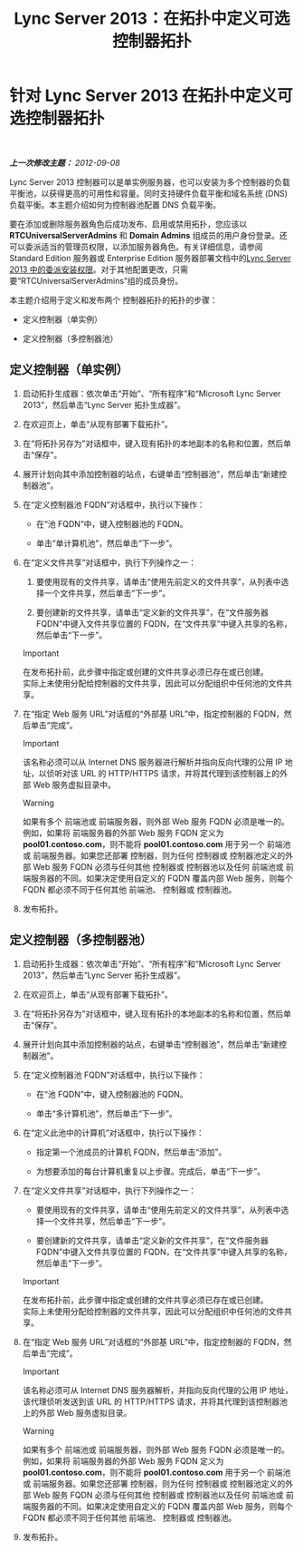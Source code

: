 ﻿---
title: Lync Server 2013：在拓扑中定义可选控制器拓扑
TOCTitle: 在拓扑中定义可选控制器拓扑
ms:assetid: 8e9a659d-23b0-401d-b296-59c7df414d49
ms:mtpsurl: https://technet.microsoft.com/zh-cn/library/Gg398717(v=OCS.15)
ms:contentKeyID: 49313557
ms.date: 05/19/2016
mtps_version: v=OCS.15
ms.translationtype: HT
---

# 针对 Lync Server 2013 在拓扑中定义可选控制器拓扑

 

_**上一次修改主题：** 2012-09-08_

Lync Server 2013 控制器可以是单实例服务器，也可以安装为多个控制器的负载平衡池，以获得更高的可用性和容量。同时支持硬件负载平衡和域名系统 (DNS) 负载平衡。本主题介绍如何为控制器池配置 DNS 负载平衡。

要在添加或删除服务器角色后成功发布、启用或禁用拓扑，您应该以 **RTCUniversalServerAdmins** 和 **Domain Admins** 组成员的用户身份登录。还可以委派适当的管理员权限，以添加服务器角色。有关详细信息，请参阅 Standard Edition 服务器或 Enterprise Edition 服务器部署文档中的[Lync Server 2013 中的委派安装权限](lync-server-2013-delegate-setup-permissions.md)。对于其他配置更改，只需要“RTCUniversalServerAdmins”组的成员身份。

本主题介绍用于定义和发布两个 控制器拓扑的拓扑的步骤：

  - 定义控制器（单实例）

  - 定义控制器（多控制器池）

## 定义控制器（单实例）

1.  启动拓扑生成器：依次单击“开始”、“所有程序”和“Microsoft Lync Server 2013”，然后单击“Lync Server 拓扑生成器”。

2.  在欢迎页上，单击“从现有部署下载拓扑”。

3.  在“将拓扑另存为”对话框中，键入现有拓扑的本地副本的名称和位置，然后单击“保存”。

4.  展开计划向其中添加控制器的站点，右键单击“控制器池”，然后单击“新建控制器池”。

5.  在“定义控制器池 FQDN”对话框中，执行以下操作：
    
      - 在“池 FQDN”中，键入控制器池的 FQDN。
    
      - 单击“单计算机池”，然后单击“下一步”。

6.  在“定义文件共享”对话框中，执行下列操作之一：
    
    1.  要使用现有的文件共享，请单击“使用先前定义的文件共享”，从列表中选择一个文件共享，然后单击“下一步”。
    
    2.  要创建新的文件共享，请单击“定义新的文件共享”，在“文件服务器 FQDN”中键入文件共享位置的 FQDN，在“文件共享”中键入共享的名称，然后单击“下一步”。
    
    > [!IMPORTANT]  
    > 在发布拓扑前，此步骤中指定或创建的文件共享必须已存在或已创建。<br />
    > 实际上未使用分配给控制器的文件共享，因此可以分配组织中任何池的文件共享。


7.  在“指定 Web 服务 URL”对话框的“外部基 URL”中，指定控制器的 FQDN，然后单击“完成”。
    
    > [!IMPORTANT]
    > 该名称必须可以从 Internet DNS 服务器进行解析并指向反向代理的公用 IP 地址，以侦听对该 URL 的 HTTP/HTTPS 请求，并将其代理到该控制器上的外部 Web 服务虚拟目录中。
    
    > [!WARNING]
    > 如果有多个 前端池或 前端服务器，则外部 Web 服务 FQDN 必须是唯一的。例如，如果将 前端服务器的外部 Web 服务 FQDN 定义为 <strong>pool01.contoso.com</strong>，则不能将 <strong>pool01.contoso.com</strong> 用于另一个 前端池或 前端服务器。如果您还部署 控制器，则为任何 控制器或 控制器池定义的外部 Web 服务 FQDN 必须与任何其他 控制器或 控制器池以及任何 前端池或 前端服务器的不同。如果决定使用自定义的 FQDN 覆盖内部 Web 服务，则每个 FQDN 都必须不同于任何其他 前端池、 控制器或 控制器池。


8.  发布拓扑。

## 定义控制器（多控制器池）

1.  启动拓扑生成器：依次单击“开始”、“所有程序”和“Microsoft Lync Server 2013”，然后单击“Lync Server 拓扑生成器”。

2.  在欢迎页上，单击“从现有部署下载拓扑”。

3.  在“将拓扑另存为”对话框中，键入现有拓扑的本地副本的名称和位置，然后单击“保存”。

4.  展开计划向其中添加控制器的站点，右键单击“控制器池”，然后单击“新建控制器池”。

5.  在“定义控制器池 FQDN”对话框中，执行以下操作：
    
      - 在“池 FQDN”中，键入控制器池的 FQDN。
    
      - 单击“多计算机池”，然后单击“下一步”。

6.  在“定义此池中的计算机”对话框中，执行以下操作：
    
      - 指定第一个池成员的计算机 FQDN，然后单击“添加”。
    
      - 为想要添加的每台计算机重复以上步骤。完成后，单击“下一步”。

7.  在“定义文件共享”对话框中，执行下列操作之一：
    
      - 要使用现有的文件共享，请单击“使用先前定义的文件共享”，从列表中选择一个文件共享，然后单击“下一步”。
    
      - 要创建新的文件共享，请单击“定义新的文件共享”，在“文件服务器 FQDN”中键入文件共享位置的 FQDN，在“文件共享”中键入共享的名称，然后单击“下一步”。
    
    > [!IMPORTANT]  
    > 在发布拓扑前，此步骤中指定或创建的文件共享必须已存在或已创建。<br />
    > 实际上未使用分配给控制器的文件共享，因此可以分配组织中任何池的文件共享。


8.  在“指定 Web 服务 URL”对话框的“外部基 URL”中，指定控制器的 FQDN，然后单击“完成”。
    
    > [!IMPORTANT]
    > 该名称必须可从 Internet DNS 服务器解析，并指向反向代理的公用 IP 地址，该代理侦听发送到该 URL 的 HTTP/HTTPS 请求，并将其代理到该控制器池上的外部 Web 服务虚拟目录。
    
    > [!WARNING]
    > 如果有多个 前端池或 前端服务器，则外部 Web 服务 FQDN 必须是唯一的。例如，如果将 前端服务器的外部 Web 服务 FQDN 定义为 <strong>pool01.contoso.com</strong>，则不能将 <strong>pool01.contoso.com</strong> 用于另一个 前端池或 前端服务器。如果您还部署 控制器，则为任何 控制器或 控制器池定义的外部 Web 服务 FQDN 必须与任何其他 控制器或 控制器池以及任何 前端池或 前端服务器的不同。如果决定使用自定义的 FQDN 覆盖内部 Web 服务，则每个 FQDN 都必须不同于任何其他 前端池、 控制器或 控制器池。


9.  发布拓扑。

